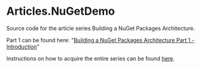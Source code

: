 # Articles.NuGetDemo
Source code for the article series Building a NuGet Packages Architecture.

Part 1 can be found here: "[Building a NuGet Packages Architecture Part 1 - Introduction](https://imar.spaanjaars.com/628/building-a-nuget-packages-architecture-part-1-introduction)"

Instructions on how to acquire the entire series can be found [here](https://imar.spaanjaars.com/634/introducing-a-new-article-series-building-a-nuget-packages-architecture).


